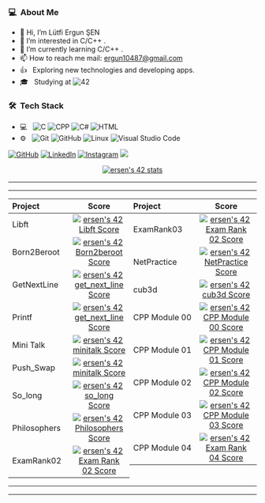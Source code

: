 <h3> 💻 &nbsp;About Me </h3>

- 👋 Hi, I’m Lütfi Ergun ŞEN
- 👀 I’m interested in C/C++ .
- 🌱 I’m currently learning C/C++ .
- 📫 How to reach me mail: ergun10487@gmail.com
- 👍 &nbsp; Exploring new technologies and developing apps.
- 🎓 &nbsp; Studying at ![42](https://img.shields.io/badge/-Ecole-111111?style=flat&logo=42)

<h3> 🛠 &nbsp;Tech Stack</h3>

- 💻 &nbsp;
  ![C](https://img.shields.io/badge/-C-111111?style=flat&logo=c)
  ![CPP](https://img.shields.io/badge/-C++-111111?style=flat&logo=cplusplus)
  ![C#](https://img.shields.io/badge/-CSharp-111111?style=flat&logo=C%20Sharp)
  ![HTML](https://img.shields.io/badge/HTML-111111?style=flat&logo=html5)
- ⚙️ &nbsp;
  ![Git](https://img.shields.io/badge/-Git-111111?style=flat&logo=git)
  ![GitHub](https://img.shields.io/badge/-GitHub-111111?style=flat&logo=github)
  ![Linux](https://img.shields.io/badge/-Linux-111111?style=flat&logo=linux&logoColor=ffffff)
  ![Visual Studio Code](https://img.shields.io/badge/-Visual%20Studio%20Code-111111?style=flat&logo=visual-studio-code&logoColor=007ACC)


[![GitHub](https://img.shields.io/badge/GitHub-100000?style=for-the-badge&logo=github&logoColor=white)](https://github.com/lutfiergunsen)
[![LinkedIn](https://img.shields.io/badge/LinkedIn-0077B5?style=for-the-badge&logo=linkedin&logoColor=white)](https://www.linkedin.com/in/ergunsen/)
[![Instagram](https://img.shields.io/badge/Instagram-E4405F?style=for-the-badge&logo=instagram&logoColor=white)](https://www.instagram.com/ergunsen17/)
<a href="https://discordapp.com/users/351097197749862400">
    <img src="https://img.shields.io/badge/Discord-5865F2?style=for-the-badge&logo=discord&logoColor=white"/>
  </a>
<p align="center">
<a href="https://github.com/Coday-meric/badge42"><img src="https://badge42.coday.fr/api/v2/clvk51a2o3422101p456kkhoif/stats?cursusId=21&coalitionId=362" alt="ersen's 42 stats" /></a>
<table  align="center">

<tr style="display:flex; justify-content:space-around;"><td style="padding:0;">

<table widht="100%" align="center">
  <tr style="display:flex; justify-content:space-around; padding:0;">
  <td style="padding:0; margin:0;">

| Project | Score | 
| :- | :-: |
| Libft <img width=150>|[![ersen's 42 Libft Score](https://badge42.vercel.app/api/v2/cl8t4qn9j00060gl6lxit70h1/project/2507410)](https://github.com/lutfiergunsen)|
| Born2Beroot| [![ersen's 42 Born2beroot Score](https://badge42.vercel.app/api/v2/cl8t4qn9j00060gl6lxit70h1/project/2565437)](https://github.com/lutfiergunsen)|
| GetNextLine| [![ersen's 42 get_next_line Score](https://badge42.vercel.app/api/v2/cl8t4qn9j00060gl6lxit70h1/project/2600162)](https://github.com/lutfiergunsen)|
| Printf| [![ersen's 42 get_next_line Score](https://badge42.vercel.app/api/v2/cl8t4qn9j00060gl6lxit70h1/project/2600162)](https://github.com/lutfiergunsen)|
| Mini Talk| [![ersen's 42 minitalk Score](https://badge42.vercel.app/api/v2/cl8t4qn9j00060gl6lxit70h1/project/2638751)](https://github.com/lutfiergunsen)|
| Push_Swap| [![ersen's 42 minitalk Score](https://badge42.vercel.app/api/v2/cl8t4qn9j00060gl6lxit70h1/project/2638751)](https://github.com/lutfiergunsen)|
| So_long | [![ersen's 42 so_long Score](https://badge42.vercel.app/api/v2/cl8t4qn9j00060gl6lxit70h1/project/2723792)](https://github.com/lutfiergunsen)|
| Philosophers| [![ersen's 42 Philosophers Score](https://badge42.vercel.app/api/v2/cl8t4qn9j00060gl6lxit70h1/project/2883127)](https://github.com/lutfiergunsen)|
| ExamRank02 <img width=150>| [![ersen's 42 Exam Rank 02 Score](https://badge42.vercel.app/api/v2/cl8t4qn9j00060gl6lxit70h1/project/2628328)](https://github.com/lutfiergunsen)|

</td>
  <td style="padding:0; margin:0;">

|Project|Score| 
| :-	|	:-:	|
| ExamRank03| [![ersen's 42 Exam Rank 02 Score](https://badge42.vercel.app/api/v2/cl8t4qn9j00060gl6lxit70h1/project/2628328)](https://github.com/lutfiergunsen)|
| NetPractice| [![ersen's 42 NetPractice Score](https://badge42.vercel.app/api/v2/cl8t4qn9j00060gl6lxit70h1/project/2993872)](https://github.com/lutfiergunsen)|
| cub3d| [![ersen's 42 cub3d Score](https://badge42.vercel.app/api/v2/cl8t4qn9j00060gl6lxit70h1/project/3053019)](https://github.com/lutfiergunsen)|
| CPP Module 00| [![ersen's 42 CPP Module 00 Score](https://badge42.vercel.app/api/v2/cl8t4qn9j00060gl6lxit70h1/project/2993873)](https://github.com/lutfiergunsen)|
| CPP Module 01| [![ersen's 42 CPP Module 01 Score](https://badge42.vercel.app/api/v2/cl8t4qn9j00060gl6lxit70h1/project/3089227)](https://github.com/lutfiergunsen)|
| CPP Module 02| [![ersen's 42 CPP Module 02 Score](https://badge42.vercel.app/api/v2/cl8t4qn9j00060gl6lxit70h1/project/3117403)](https://github.com/lutfiergunsen)|
| CPP Module 03 <img width=150>| [![ersen's 42 CPP Module 03 Score](https://badge42.vercel.app/api/v2/cl8t4qn9j00060gl6lxit70h1/project/3126180)](https://github.com/lutfiergunsen)|
| CPP Module 04 <img width=150>| [![ersen's 42 Exam Rank 04 Score](https://badge42.vercel.app/api/v2/cl8t4qn9j00060gl6lxit70h1/project/3003111)](https://github.com/lutfiergunsen)|
</td></tr></table>
